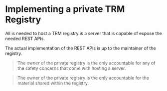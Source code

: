 # Implementing a private TRM Registry

All is needed to host a TRM registry is a server that is capable of expose the needed REST APIs.

The actual implementation of the REST APIs is up to the maintainer of the registry.

> The owner of the private registry is the only accountable for any of the safety concerns that come with hosting a server.

> The owner of the private registry is the only accountable for the material shared within the registry.